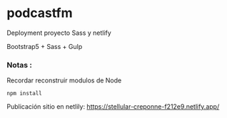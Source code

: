 # podcastfm
Deployment proyecto Sass y netlify

Bootstrap5 + Sass + Gulp

### Notas :
Recordar reconstruir modulos de Node 

```
npm install
```

Publicación sitio en netlily: https://stellular-creponne-f212e9.netlify.app/

